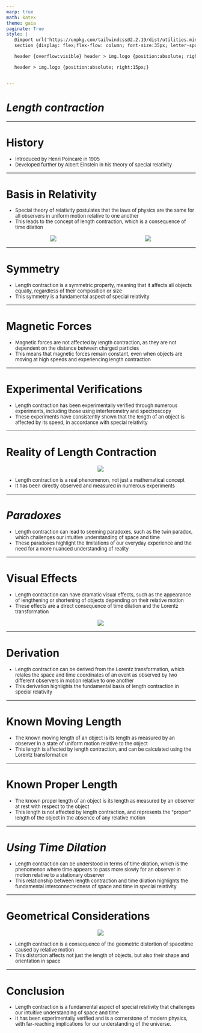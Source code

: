 ```yaml
---
marp: true
math: katex
theme: gaia
paginate: True
style: |
   @import url('https://unpkg.com/tailwindcss@2.2.19/dist/utilities.min.css');
   section {display: flex;flex-flow: column; font-size:35px; letter-spacing:1.4px;}

   header {overflow:visible} header > img.logo {position:absolute; right:15px;}

   header > img.logo {position:absolute; right:15px;}


---
```

<!-- backgroundColor: white -->
<!-- _class: lead -->

 # _Length contraction_

---
<style scoped>p,li {font-size:0.92em}</style>

 # History
- Introduced by Henri Poincaré in 1905
- Developed further by Albert Einstein in his theory of special relativity


---
<style scoped>p,li {font-size:0.84em}</style>

 # Basis in Relativity
- Special theory of relativity postulates that the laws of physics are the same for all observers in uniform motion relative to one another
- This leads to the concept of length contraction, which is a consequence of time dilation
<div style="display: flex; flex: 1 1 auto; flex-flow: row; min-height: 0"><div style="display: flex; flex: 1 1 auto; justify-content: center;min-height:0;min-width:0; margin-bottom:0.1em;;margin-right:0.15em">
<img style='object-fit: contain; max-height:100%; max-width:100%; background-color: rgba(0,0,0,0);' src='https://upload.wikimedia.org/wikipedia/commons/thumb/d/d4/Observer_in_special_relativity.svg/220px-Observer_in_special_relativity.svg.png'/>
</div>
<div style="display: flex; flex: 1 1 auto; justify-content: center;min-height:0;min-width:0; margin-bottom:0.1em;;margin-right:0.15em">
<img style='object-fit: contain; max-height:100%; max-width:100%; background-color: rgba(0,0,0,0);' src='https://upload.wikimedia.org/wikipedia/commons/thumb/e/eb/Lorentzkontraktion.svg/300px-Lorentzkontraktion.svg.png'/>
</div>
</div>


---
<style scoped>p,li {font-size:0.92em}</style>

 # Symmetry

- Length contraction is a symmetric property, meaning that it affects all objects equally, regardless of their composition or size
- This symmetry is a fundamental aspect of special relativity

---
<style scoped>p,li {font-size:0.92em}</style>

 # Magnetic Forces
- Magnetic forces are not affected by length contraction, as they are not dependent on the distance between charged particles
- This means that magnetic forces remain constant, even when objects are moving at high speeds and experiencing length contraction


---
<style scoped>p,li {font-size:0.92em}</style>

 # Experimental Verifications

- Length contraction has been experimentally verified through numerous experiments, including those using interferometry and spectroscopy
- These experiments have consistently shown that the length of an object is affected by its speed, in accordance with special relativity

---
<style scoped>p,li {font-size:0.88em}</style>

 # Reality of Length Contraction
<div style="display: flex; flex: 1 1 auto; flex-flow: row; min-height: 0"><div style="display: flex; flex: 1 1 auto; justify-content: center;min-height:0;min-width:0; margin-bottom:0.1em;;margin-right:0.15em">
<img style='object-fit: contain; max-height:100%; max-width:100%; background-color: rgba(0,0,0,0);' src='https://upload.wikimedia.org/wikipedia/commons/thumb/b/b7/EinsteinContraction.svg/300px-EinsteinContraction.svg.png'/>
</div>
</div>

- Length contraction is a real phenomenon, not just a mathematical concept
- It has been directly observed and measured in numerous experiments

---
<style scoped>p,li {font-size:0.92em}</style>

 # _Paradoxes_

- Length contraction can lead to seeming paradoxes, such as the twin paradox, which challenges our intuitive understanding of space and time
- These paradoxes highlight the limitations of our everyday experience and the need for a more nuanced understanding of reality

---
<style scoped>p,li {font-size:0.88em}</style>

 # **Visual Effects**
- Length contraction can have dramatic visual effects, such as the appearance of lengthening or shortening of objects depending on their relative motion
- These effects are a direct consequence of time dilation and the Lorentz transformation
<div style="display: flex; flex: 1 1 auto; flex-flow: row; min-height: 0"><div style="display: flex; flex: 1 1 auto; justify-content: center;min-height:0;min-width:0; margin-bottom:0.1em;;margin-right:0.15em">
<img style='object-fit: contain; max-height:100%; max-width:100%; background-color: rgba(0,0,0,0);' src='https://upload.wikimedia.org/wikipedia/commons/thumb/a/a7/Lorentz_contractie_-_mural_Leiden%2C_2017.jpg/300px-Lorentz_contractie_-_mural_Leiden%2C_2017.jpg'/>
</div>
</div>


---
<style scoped>p,li {font-size:0.92em}</style>

 # Derivation
- Length contraction can be derived from the Lorentz transformation, which relates the space and time coordinates of an event as observed by two different observers in motion relative to one another
- This derivation highlights the fundamental basis of length contraction in special relativity


---
<style scoped>p,li {font-size:0.92em}</style>

 # Known Moving Length

- The known moving length of an object is its length as measured by an observer in a state of uniform motion relative to the object
- This length is affected by length contraction, and can be calculated using the Lorentz transformation

---
<style scoped>p,li {font-size:0.92em}</style>

 # Known Proper Length
- The known proper length of an object is its length as measured by an observer at rest with respect to the object
- This length is not affected by length contraction, and represents the "proper" length of the object in the absence of any relative motion


---
<style scoped>p,li {font-size:0.92em}</style>

 # _Using Time Dilation_
- Length contraction can be understood in terms of time dilation, which is the phenomenon where time appears to pass more slowly for an observer in motion relative to a stationary observer
- This relationship between length contraction and time dilation highlights the fundamental interconnectedness of space and time in special relativity


---
<style scoped>p,li {font-size:0.88em}</style>

 # Geometrical Considerations
<div style="display: flex; flex: 1 1 auto; flex-flow: row; min-height: 0"><div style="display: flex; flex: 1 1 auto; justify-content: center;min-height:0;min-width:0; margin-bottom:0.1em;;margin-right:0.15em">
<img style='object-fit: contain; max-height:100%; max-width:100%; background-color: rgba(0,0,0,0);' src='https://upload.wikimedia.org/wikipedia/commons/thumb/6/6a/Slabs.svg/250px-Slabs.svg.png'/>
</div>
</div>

- Length contraction is a consequence of the geometric distortion of spacetime caused by relative motion
- This distortion affects not just the length of objects, but also their shape and orientation in space

---
<style scoped>p,li {font-size:0.92em}</style>

 # Conclusion

- Length contraction is a fundamental aspect of special relativity that challenges our intuitive understanding of space and time
- It has been experimentally verified and is a cornerstone of modern physics, with far-reaching implications for our understanding of the universe.